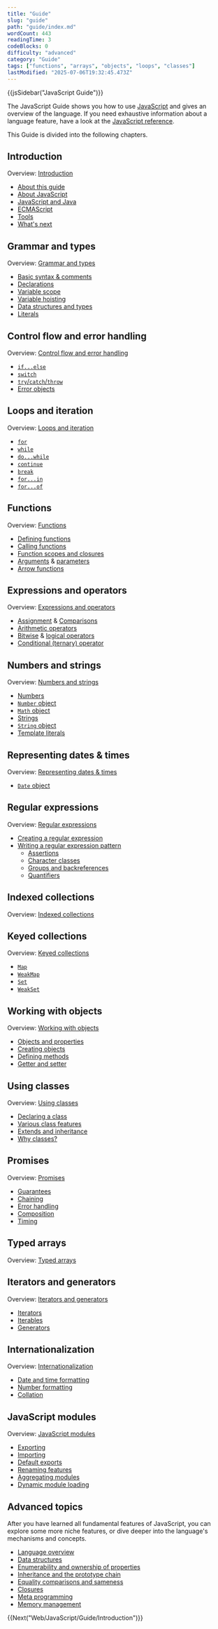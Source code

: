```yaml
---
title: "Guide"
slug: "guide"
path: "guide/index.md"
wordCount: 443
readingTime: 3
codeBlocks: 0
difficulty: "advanced"
category: "Guide"
tags: ["functions", "arrays", "objects", "loops", "classes"]
lastModified: "2025-07-06T19:32:45.473Z"
---
```



{{jsSidebar("JavaScript Guide")}}

The JavaScript Guide shows you how to use [JavaScript](/en-US/docs/Web/JavaScript) and gives an overview of the language. If you need exhaustive information about a language feature, have a look at the [JavaScript reference](/en-US/docs/Web/JavaScript/Reference).

This Guide is divided into the following chapters.

## Introduction

Overview: [Introduction](/en-US/docs/Web/JavaScript/Guide/Introduction)

- [About this guide](/en-US/docs/Web/JavaScript/Guide/Introduction#where_to_find_javascript_information)
- [About JavaScript](/en-US/docs/Web/JavaScript/Guide/Introduction#what_is_javascript)
- [JavaScript and Java](/en-US/docs/Web/JavaScript/Guide/Introduction#javascript_and_java)
- [ECMAScript](/en-US/docs/Web/JavaScript/Guide/Introduction#javascript_and_the_ecmascript_specification)
- [Tools](/en-US/docs/Web/JavaScript/Guide/Introduction#getting_started_with_javascript)
- [What's next](/en-US/docs/Web/JavaScript/Guide/Introduction#whats_next)

## Grammar and types

Overview: [Grammar and types](/en-US/docs/Web/JavaScript/Guide/Grammar_and_types)

- [Basic syntax & comments](/en-US/docs/Web/JavaScript/Guide/Grammar_and_types#basics)
- [Declarations](/en-US/docs/Web/JavaScript/Guide/Grammar_and_types#declarations)
- [Variable scope](/en-US/docs/Web/JavaScript/Guide/Grammar_and_types#variable_scope)
- [Variable hoisting](/en-US/docs/Web/JavaScript/Guide/Grammar_and_types#variable_hoisting)
- [Data structures and types](/en-US/docs/Web/JavaScript/Guide/Grammar_and_types#data_structures_and_types)
- [Literals](/en-US/docs/Web/JavaScript/Guide/Grammar_and_types#literals)

## Control flow and error handling

Overview: [Control flow and error handling](/en-US/docs/Web/JavaScript/Guide/Control_flow_and_error_handling)

- [`if...else`](/en-US/docs/Web/JavaScript/Guide/Control_flow_and_error_handling#if...else_statement)
- [`switch`](/en-US/docs/Web/JavaScript/Guide/Control_flow_and_error_handling#switch_statement)
- [`try`/`catch`/`throw`](/en-US/docs/Web/JavaScript/Guide/Control_flow_and_error_handling#exception_handling_statements)
- [Error objects](/en-US/docs/Web/JavaScript/Guide/Control_flow_and_error_handling#utilizing_error_objects)

## Loops and iteration

Overview: [Loops and iteration](/en-US/docs/Web/JavaScript/Guide/Loops_and_iteration)

- [`for`](/en-US/docs/Web/JavaScript/Guide/Loops_and_iteration#for_statement)
- [`while`](/en-US/docs/Web/JavaScript/Guide/Loops_and_iteration#while_statement)
- [`do...while`](/en-US/docs/Web/JavaScript/Guide/Loops_and_iteration#do...while_statement)
- [`continue`](/en-US/docs/Web/JavaScript/Guide/Loops_and_iteration#continue_statement)
- [`break`](/en-US/docs/Web/JavaScript/Guide/Loops_and_iteration#break_statement)
- [`for...in`](/en-US/docs/Web/JavaScript/Guide/Loops_and_iteration#for...in_statement)
- [`for...of`](/en-US/docs/Web/JavaScript/Guide/Loops_and_iteration#for...of_statement)

## Functions

Overview: [Functions](/en-US/docs/Web/JavaScript/Guide/Functions)

- [Defining functions](/en-US/docs/Web/JavaScript/Guide/Functions#defining_functions)
- [Calling functions](/en-US/docs/Web/JavaScript/Guide/Functions#calling_functions)
- [Function scopes and closures](/en-US/docs/Web/JavaScript/Guide/Functions#function_scopes_and_closures)
- [Arguments](/en-US/docs/Web/JavaScript/Guide/Functions#using_the_arguments_object) & [parameters](/en-US/docs/Web/JavaScript/Guide/Functions#function_parameters)
- [Arrow functions](/en-US/docs/Web/JavaScript/Guide/Functions#arrow_functions)

## Expressions and operators

Overview: [Expressions and operators](/en-US/docs/Web/JavaScript/Guide/Expressions_and_operators)

- [Assignment](/en-US/docs/Web/JavaScript/Guide/Expressions_and_operators#assignment_operators) & [Comparisons](/en-US/docs/Web/JavaScript/Guide/Expressions_and_operators#comparison_operators)
- [Arithmetic operators](/en-US/docs/Web/JavaScript/Guide/Expressions_and_operators#arithmetic_operators)
- [Bitwise](/en-US/docs/Web/JavaScript/Guide/Expressions_and_operators#bitwise_operators) & [logical operators](/en-US/docs/Web/JavaScript/Guide/Expressions_and_operators#logical_operators)
- [Conditional (ternary) operator](/en-US/docs/Web/JavaScript/Guide/Expressions_and_operators#conditional_ternary_operator)

## Numbers and strings

Overview: [Numbers and strings](/en-US/docs/Web/JavaScript/Guide/Numbers_and_strings)

- [Numbers](/en-US/docs/Web/JavaScript/Guide/Numbers_and_strings#numbers)
- [`Number` object](/en-US/docs/Web/JavaScript/Guide/Numbers_and_strings#number_object)
- [`Math` object](/en-US/docs/Web/JavaScript/Guide/Numbers_and_strings#math_object)
- [Strings](/en-US/docs/Web/JavaScript/Guide/Numbers_and_strings#strings)
- [`String` object](/en-US/docs/Web/JavaScript/Guide/Numbers_and_strings#string_object)
- [Template literals](/en-US/docs/Web/JavaScript/Guide/Numbers_and_strings#template_literals)

## Representing dates & times

Overview: [Representing dates & times](/en-US/docs/Web/JavaScript/Guide/Representing_dates_times)

- [`Date` object](/en-US/docs/Web/JavaScript/Guide/Representing_dates_times#date_object)

## Regular expressions

Overview: [Regular expressions](/en-US/docs/Web/JavaScript/Guide/Regular_expressions)

- [Creating a regular expression](/en-US/docs/Web/JavaScript/Guide/Regular_expressions#creating_a_regular_expression)
- [Writing a regular expression pattern](/en-US/docs/Web/JavaScript/Guide/Regular_expressions#writing_a_regular_expression_pattern)
  - [Assertions](/en-US/docs/Web/JavaScript/Guide/Regular_expressions/Assertions)
  - [Character classes](/en-US/docs/Web/JavaScript/Guide/Regular_expressions/Character_classes)
  - [Groups and backreferences](/en-US/docs/Web/JavaScript/Guide/Regular_expressions/Groups_and_backreferences)
  - [Quantifiers](/en-US/docs/Web/JavaScript/Guide/Regular_expressions/Quantifiers)

## Indexed collections

Overview: [Indexed collections](/en-US/docs/Web/JavaScript/Guide/Indexed_collections)

## Keyed collections

Overview: [Keyed collections](/en-US/docs/Web/JavaScript/Guide/Keyed_collections)

- [`Map`](/en-US/docs/Web/JavaScript/Guide/Keyed_collections#map_object)
- [`WeakMap`](/en-US/docs/Web/JavaScript/Guide/Keyed_collections#weakmap_object)
- [`Set`](/en-US/docs/Web/JavaScript/Guide/Keyed_collections#set_object)
- [`WeakSet`](/en-US/docs/Web/JavaScript/Guide/Keyed_collections#weakset_object)

## Working with objects

Overview: [Working with objects](/en-US/docs/Web/JavaScript/Guide/Working_with_objects)

- [Objects and properties](/en-US/docs/Web/JavaScript/Guide/Working_with_objects#objects_and_properties)
- [Creating objects](/en-US/docs/Web/JavaScript/Guide/Working_with_objects#creating_new_objects)
- [Defining methods](/en-US/docs/Web/JavaScript/Guide/Working_with_objects#defining_methods)
- [Getter and setter](/en-US/docs/Web/JavaScript/Guide/Working_with_objects#defining_getters_and_setters)

## Using classes

Overview: [Using classes](/en-US/docs/Web/JavaScript/Guide/Using_classes)

- [Declaring a class](/en-US/docs/Web/JavaScript/Guide/Using_classes#declaring_a_class)
- [Various class features](/en-US/docs/Web/JavaScript/Guide/Using_classes#constructor)
- [Extends and inheritance](/en-US/docs/Web/JavaScript/Guide/Using_classes#extends_and_inheritance)
- [Why classes?](/en-US/docs/Web/JavaScript/Guide/Using_classes#why_classes)

## Promises

Overview: [Promises](/en-US/docs/Web/JavaScript/Guide/Using_promises)

- [Guarantees](/en-US/docs/Web/JavaScript/Guide/Using_promises#guarantees)
- [Chaining](/en-US/docs/Web/JavaScript/Guide/Using_promises#chaining)
- [Error handling](/en-US/docs/Web/JavaScript/Guide/Using_promises#error_handling)
- [Composition](/en-US/docs/Web/JavaScript/Guide/Using_promises#composition)
- [Timing](/en-US/docs/Web/JavaScript/Guide/Using_promises#timing)

## Typed arrays

Overview: [Typed arrays](/en-US/docs/Web/JavaScript/Guide/Typed_arrays)

## Iterators and generators

Overview: [Iterators and generators](/en-US/docs/Web/JavaScript/Guide/Iterators_and_generators)

- [Iterators](/en-US/docs/Web/JavaScript/Guide/Iterators_and_generators#iterators)
- [Iterables](/en-US/docs/Web/JavaScript/Guide/Iterators_and_generators#iterables)
- [Generators](/en-US/docs/Web/JavaScript/Guide/Iterators_and_generators#generator_functions)

## Internationalization

Overview: [Internationalization](/en-US/docs/Web/JavaScript/Guide/Internationalization)

- [Date and time formatting](/en-US/docs/Web/JavaScript/Guide/Internationalization#date_and_time_formatting)
- [Number formatting](/en-US/docs/Web/JavaScript/Guide/Internationalization#number_formatting)
- [Collation](/en-US/docs/Web/JavaScript/Guide/Internationalization#collation)

## JavaScript modules

Overview: [JavaScript modules](/en-US/docs/Web/JavaScript/Guide/Modules)

- [Exporting](/en-US/docs/Web/JavaScript/Guide/Modules#exporting_module_features)
- [Importing](/en-US/docs/Web/JavaScript/Guide/Modules#importing_features_into_your_script)
- [Default exports](/en-US/docs/Web/JavaScript/Guide/Modules#default_exports_versus_named_exports)
- [Renaming features](/en-US/docs/Web/JavaScript/Guide/Modules#renaming_imports_and_exports)
- [Aggregating modules](/en-US/docs/Web/JavaScript/Guide/Modules#aggregating_modules)
- [Dynamic module loading](/en-US/docs/Web/JavaScript/Guide/Modules#dynamic_module_loading)

## Advanced topics

After you have learned all fundamental features of JavaScript, you can explore some more niche features, or dive deeper into the language's mechanisms and concepts.

- [Language overview](/en-US/docs/Web/JavaScript/Guide/Language_overview)
- [Data structures](/en-US/docs/Web/JavaScript/Guide/Data_structures)
- [Enumerability and ownership of properties](/en-US/docs/Web/JavaScript/Guide/Enumerability_and_ownership_of_properties)
- [Inheritance and the prototype chain](/en-US/docs/Web/JavaScript/Guide/Inheritance_and_the_prototype_chain)
- [Equality comparisons and sameness](/en-US/docs/Web/JavaScript/Guide/Equality_comparisons_and_sameness)
- [Closures](/en-US/docs/Web/JavaScript/Guide/Closures)
- [Meta programming](/en-US/docs/Web/JavaScript/Guide/Meta_programming)
- [Memory management](/en-US/docs/Web/JavaScript/Guide/Memory_management)

{{Next("Web/JavaScript/Guide/Introduction")}}
